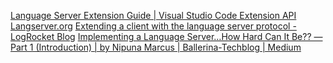 [Language Server Extension Guide | Visual Studio Code Extension API](https://code.visualstudio.com/api/language-extensions/language-server-extension-guide)
[Langserver.org](https://langserver.org/)
[Extending a client with the language server protocol - LogRocket Blog](https://blog.logrocket.com/how-to-use-the-language-server-protocol-to-extending-a-client-764da0e7863c/)
[Implementing a Language Server…How Hard Can It Be?? — Part 1 (Introduction) | by Nipuna Marcus | Ballerina-Techblog | Medium](https://medium.com/ballerina-techblog/implementing-a-language-server-how-hard-can-it-be-part-1-introduction-c915d2437076)
